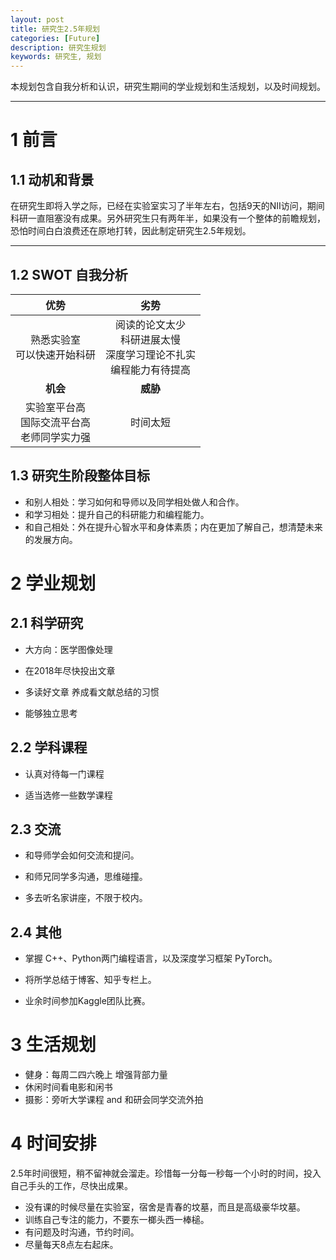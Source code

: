 ```yaml
---
layout: post
title: 研究生2.5年规划
categories: [Future]
description: 研究生规划
keywords: 研究生, 规划
---
```


本规划包含自我分析和认识，研究生期间的学业规划和生活规划，以及时间规划。

---

# 1 前言

## 1.1 动机和背景

在研究生即将入学之际，已经在实验室实习了半年左右，包括9天的NII访问，期间科研一直阻塞没有成果。另外研究生只有两年半，如果没有一个整体的前瞻规划，恐怕时间白白浪费还在原地打转，因此制定研究生2.5年规划。

---

## 1.2 SWOT 自我分析

|            **优势**            |                  **劣势**                  |
| :--------------------------: | :--------------------------------------: |
|      熟悉实验室<br>可以快速开始科研       | 阅读的论文太少<br>科研进展太慢<br>深度学习理论不扎实<br>编程能力有待提高 |
|            **机会**            |                  **威胁**                  |
| 实验室平台高<br>国际交流平台高<br>老师同学实力强 |                   时间太短                   |

## 1.3 研究生阶段整体目标

- 和别人相处：学习如何和导师以及同学相处做人和合作。
- 和学习相处：提升自己的科研能力和编程能力。
- 和自己相处：外在提升心智水平和身体素质；内在更加了解自己，想清楚未来的发展方向。

# 2 学业规划

## 2.1 科学研究

- 大方向：医学图像处理

- 在2018年尽快投出文章

- 多读好文章 养成看文献总结的习惯

- 能够独立思考

## 2.2 学科课程

- 认真对待每一门课程

- 适当选修一些数学课程

## 2.3 交流

- 和导师学会如何交流和提问。

- 和师兄同学多沟通，思维碰撞。

- 多去听名家讲座，不限于校内。

## 2.4 其他

- 掌握 C++、Python两门编程语言，以及深度学习框架 PyTorch。

- 将所学总结于博客、知乎专栏上。

- 业余时间参加Kaggle团队比赛。

# 3 生活规划

- 健身：每周二四六晚上 增强背部力量
- 休闲时间看电影和闲书
- 摄影：旁听大学课程 and 和研会同学交流外拍

# 4 时间安排

2.5年时间很短，稍不留神就会溜走。珍惜每一分每一秒每一个小时的时间，投入自己手头的工作，尽快出成果。

- 没有课的时候尽量在实验室，宿舍是青春的坟墓，而且是高级豪华坟墓。
- 训练自己专注的能力，不要东一榔头西一棒槌。
- 有问题及时沟通，节约时间。
- 尽量每天8点左右起床。